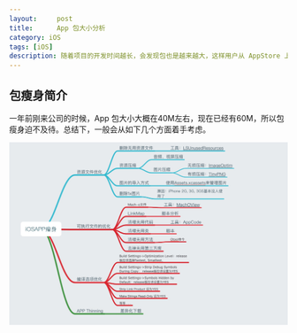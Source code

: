 ```yaml
---
layout:     post
title:      App 包大小分析
category: iOS
tags: [iOS]
description: 随着项目的开发时间越长，会发现包也是越来越大，这样用户从 AppStore 上下载所需耗费流量也就越多。本期主题便是如何给包瘦身。
---
```


## 包瘦身简介

一年前刚来公司的时候，App 包大小大概在40M左右，现在已经有60M，所以包瘦身迫不及待。总结下，一般会从如下几个方面着手考虑。 

![瘦身法则](/assets/images/slimming-summary.jpg)















































